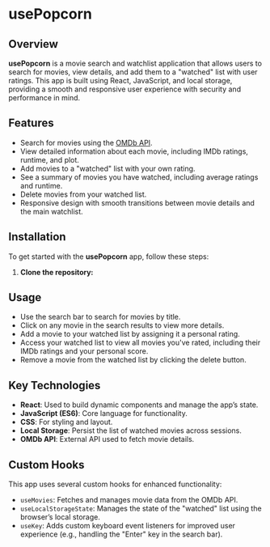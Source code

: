 # usePopcorn

## Overview

**usePopcorn** is a movie search and watchlist application that allows users to search for movies, view details, and add them to a "watched" list with user ratings. This app is built using React, JavaScript, and local storage, providing a smooth and responsive user experience with security and performance in mind.

## Features

- Search for movies using the [OMDb API](http://www.omdbapi.com/).
- View detailed information about each movie, including IMDb ratings, runtime, and plot.
- Add movies to a "watched" list with your own rating.
- See a summary of movies you have watched, including average ratings and runtime.
- Delete movies from your watched list.
- Responsive design with smooth transitions between movie details and the main watchlist.

## Installation

To get started with the **usePopcorn** app, follow these steps:

1. **Clone the repository:**

 
## Usage

- Use the search bar to search for movies by title.
- Click on any movie in the search results to view more details.
- Add a movie to your watched list by assigning it a personal rating.
- Access your watched list to view all movies you've rated, including their IMDb ratings and your personal score.
- Remove a movie from the watched list by clicking the delete button.

## Key Technologies

- **React**: Used to build dynamic components and manage the app’s state.
- **JavaScript (ES6)**: Core language for functionality.
- **CSS**: For styling and layout.
- **Local Storage**: Persist the list of watched movies across sessions.
- **OMDb API**: External API used to fetch movie details.

## Custom Hooks

This app uses several custom hooks for enhanced functionality:

- `useMovies`: Fetches and manages movie data from the OMDb API.
- `useLocalStorageState`: Manages the state of the "watched" list using the browser’s local storage.
- `useKey`: Adds custom keyboard event listeners for improved user experience (e.g., handling the "Enter" key in the search bar).
